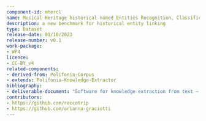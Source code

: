 ```yaml
---
component-id: mhercl
name: Musical Heritage historical named Entities Recognition, Classification and Linking (MHERCL)
description: a new benchmark for historical entity linking
type: Dataset
release-date: 01/10/2023
release-number: v0.1
work-package: 
- WP4
licence:
- CC-BY_v4
related-components:
- derived-from: Polifonia-Corpus
- extends: Polifonia-Knowledge-Extractor
bibliography:
- deliverable-document: "Software for knowledge extraction from text – context – 2nd version"
contributors:
- https://github.com/roccotrip
- https://github.com/arianna-graciotti
---
```

